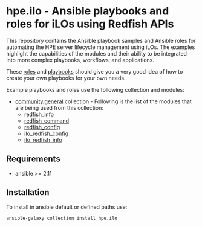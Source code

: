 # hpe.ilo  - Ansible playbooks and roles for iLOs using Redfish APIs

This repository contains the Ansible playbook samples and Ansible roles for automating the HPE server lifecycle management using iLOs.
The examples highlight the capabilities of the modules and their ability to be integrated into more complex playbooks, workflows, and applications.

These [roles](roles) and [playbooks](roles/playbooks) should give you a very good idea of how to create your own playbooks for your own needs.

Example playbooks and roles use the following collection and modules:

- [community.general](https://galaxy.ansible.com/community/general) collection - Following is the list of the modules that are being used from this collection:
    - [redfish_info](https://docs.ansible.com/ansible/latest/collections/community/general/redfish_info_module.html)
    - [redfish_command](https://docs.ansible.com/ansible/latest/collections/community/general/redfish_command_module.html)
    - [redfish_config](https://docs.ansible.com/ansible/latest/collections/community/general/redfish_config_module.html)
    - [ilo_redfish_config](https://docs.ansible.com/ansible/latest/collections/community/general/ilo_redfish_config_module.html)
    - [ilo_redfish_info](https://docs.ansible.com/ansible/latest/collections/community/general/ilo_redfish_info_module.html)

## Requirements

 - ansible >= 2.11

## Installation

To install in ansible default or defined paths use:
```
ansible-galaxy collection install hpe.ilo
```
